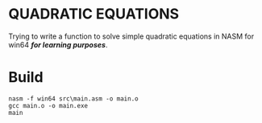 # QUADRATIC EQUATIONS

Trying to write a function to solve simple quadratic equations in NASM for win64 ***for learning purposes***.

# Build

```
nasm -f win64 src\main.asm -o main.o
gcc main.o -o main.exe
main
```
